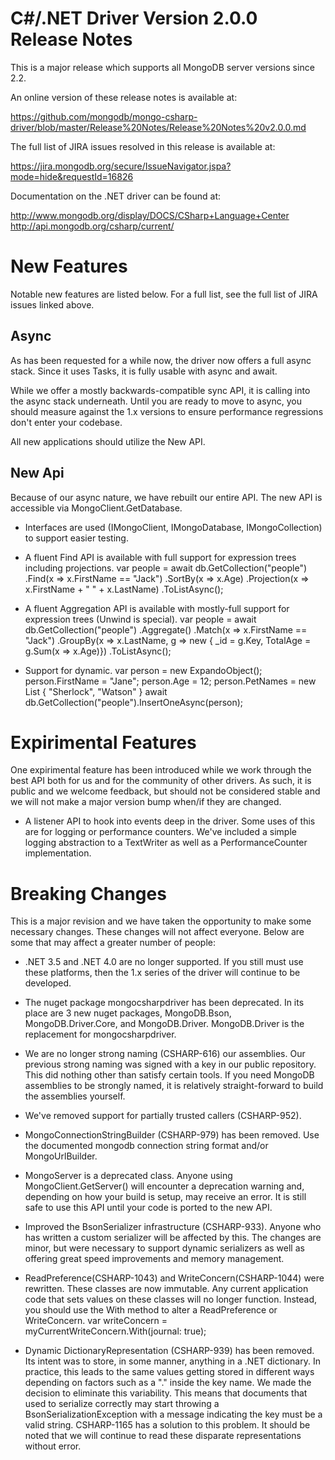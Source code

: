C#/.NET Driver Version 2.0.0 Release Notes
==========================================

This is a major release which supports all MongoDB server versions since 2.2.

An online version of these release notes is available at:

https://github.com/mongodb/mongo-csharp-driver/blob/master/Release%20Notes/Release%20Notes%20v2.0.0.md

The full list of JIRA issues resolved in this release is available at:

https://jira.mongodb.org/secure/IssueNavigator.jspa?mode=hide&requestId=16826

Documentation on the .NET driver can be found at:

http://www.mongodb.org/display/DOCS/CSharp+Language+Center
http://api.mongodb.org/csharp/current/

New Features
============

Notable new features are listed below. For a full list, see the full list of JIRA issues linked above.

Async
-----

As has been requested for a while now, the driver now offers a full async stack. Since it uses Tasks, it is fully usable
with async and await. 

While we offer a mostly backwards-compatible sync API, it is calling into the async stack underneath. Until you are ready
to move to async, you should measure against the 1.x versions to ensure performance regressions don't enter your codebase.

All new applications should utilize the New API.

New Api
-------

Because of our async nature, we have rebuilt our entire API. The new API is accessible via MongoClient.GetDatabase. 

- Interfaces are used (IMongoClient, IMongoDatabase, IMongoCollection<T>) to support easier testing.

- A fluent Find API is available with full support for expression trees including projections.
	var people = await db.GetCollection<Person>("people")
		.Find(x => x.FirstName == "Jack")
		.SortBy(x => x.Age)
		.Projection(x => x.FirstName + " " + x.LastName)
		.ToListAsync();

- A fluent Aggregation API is available with mostly-full support for expression trees (Unwind is special).
	var people = await db.GetCollection<Person>("people")
		.Aggregate()
		.Match(x => x.FirstName == "Jack")
		.GroupBy(x => x.LastName, g => new { _id = g.Key, TotalAge = g.Sum(x => x.Age)})
		.ToListAsync();
- Support for dynamic.
	var person = new ExpandoObject();
	person.FirstName = "Jane";
	person.Age = 12;
	person.PetNames = new List<dynamic> { "Sherlock", "Watson" }
	await db.GetCollection<dynamic>("people").InsertOneAsync(person);


Expirimental Features
=====================

One expirimental feature has been introduced while we work through the best API both for us and for the community
of other drivers. As such, it is public and we welcome feedback, but should not be considered stable and we will not make
a major version bump when/if they are changed.

- A listener API to hook into events deep in the driver. Some uses of this are for logging or performance counters. We've included
a simple logging abstraction to a TextWriter as well as a PerformanceCounter implementation.


Breaking Changes
================

This is a major revision and we have taken the opportunity to make some necessary changes. These changes will not affect everyone. Below
are some that may affect a greater number of people:

- .NET 3.5 and .NET 4.0 are no longer supported. If you still must use these platforms, then the 1.x series of the driver will continue to be developed.

- The nuget package mongocsharpdriver has been deprecated. In its place are 3 new nuget packages, MongoDB.Bson, MongoDB.Driver.Core, and MongoDB.Driver.
MongoDB.Driver is the replacement for mongocsharpdriver.

- We are no longer strong naming (CSHARP-616) our assemblies. Our previous strong naming was signed with a key in our public repository. This did 
nothing other than satisfy certain tools. If you need MongoDB assemblies to be strongly named, it is relatively straight-forward to build the
assemblies yourself.

- We've removed support for partially trusted callers (CSHARP-952).

- MongoConnectionStringBuilder (CSHARP-979) has been removed. Use the documented mongodb connection string format and/or MongoUrlBuilder.

- MongoServer is a deprecated class. Anyone using MongoClient.GetServer() will encounter a deprecation warning and, depending on how your build is
setup, may receive an error. It is still safe to use this API until your code is ported to the new API.

- Improved the BsonSerializer infrastructure (CSHARP-933). Anyone who has written a custom serializer will be affected by this. The changes are minor,
but were necessary to support dynamic serializers as well as offering great speed improvements and memory management.

- ReadPreference(CSHARP-1043) and WriteConcern(CSHARP-1044) were rewritten. These classes are now immutable. Any current application
code that sets values on these classes will no longer function. Instead, you should use the With method to alter a ReadPreference or WriteConcern.
	var writeConcern = myCurrentWriteConcern.With(journal: true);

- Dynamic DictionaryRepresentation (CSHARP-939) has been removed. Its intent was to store, in some manner, anything in a .NET dictionary. In practice,
this leads to the same values getting stored in different ways depending on factors such as a "." inside the key name. We made the decision to eliminate
this variability. This means that documents that used to serialize correctly may start throwing a BsonSerializationException with a message indicating
the key must be a valid string. CSHARP-1165 has a solution to this problem. It should be noted that we will continue to read these disparate 
representations without error.